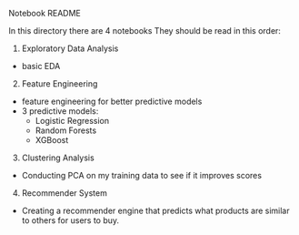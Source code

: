 Notebook README

In this directory there are 4 notebooks
They should be read in this order:

1. Exploratory Data Analysis
  - basic EDA
2. Feature Engineering
  - feature engineering for better predictive models
  - 3 predictive models:
    - Logistic Regression
    - Random Forests
    - XGBoost
3. Clustering Analysis
  - Conducting PCA on my training data to see if it improves scores
4. Recommender System
  - Creating a recommender engine that predicts what products are similar to others for users to buy. 
